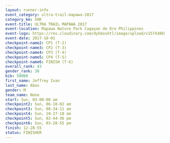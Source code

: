 ```yaml
---
layout: runner-info 
event_category: ultra-trail-mapawa-2017 
category_km: 50K 
event-title: ULTRA TRAIL MAPAWA 2017 
event-location: Mapawa Nature Park Cagayan de Oro Philippines 
event-logo: https://res.cloudinary.com/dykbosktl/image/upload/v1574386563/Logo/image-asset_plfjxn.jpg 
event-date: 2017-10-01 
checkpoint-name2: CP1 (T-2) 
checkpoint-name3: CP2 (T-3) 
checkpoint-name4: CP3 (T-4) 
checkpoint-name5: CP4 (T-5) 
checkpoint-name6: FINISH (T-6) 
overall_rank: 43
gender_rank: 38
bib: 50060
first_name: Jeffrey Ivan
last_name: Abas
gender: M
team_name: None
start: Sun, 03-00-00 am
checkpoint2: Sun, 06-18-02 am
checkpoint3: Sun, 08-34-11 am
checkpoint4: Sun, 10-27-18 am
checkpoint5: Sun, 02-44-36 pm
checkpoint6: Sun, 03-28-55 pm
finish: 12-28-55
status: FINISHER
---
```

